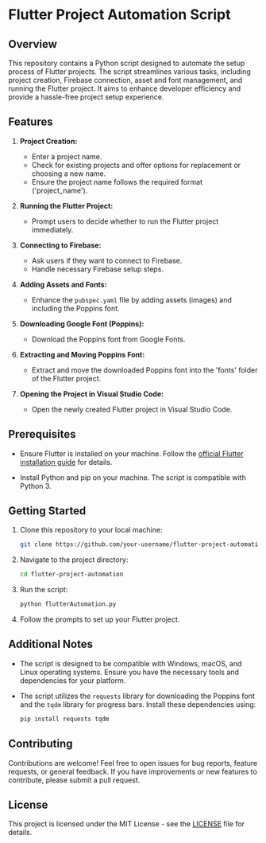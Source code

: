 # Flutter Project Automation Script

## Overview

This repository contains a Python script designed to automate the setup process of Flutter projects. The script streamlines various tasks, including project creation, Firebase connection, asset and font management, and running the Flutter project. It aims to enhance developer efficiency and provide a hassle-free project setup experience.

## Features

1. **Project Creation:**
   - Enter a project name.
   - Check for existing projects and offer options for replacement or choosing a new name.
   - Ensure the project name follows the required format ('project_name').

2. **Running the Flutter Project:**
   - Prompt users to decide whether to run the Flutter project immediately.

3. **Connecting to Firebase:**
   - Ask users if they want to connect to Firebase.
   - Handle necessary Firebase setup steps.

4. **Adding Assets and Fonts:**
   - Enhance the `pubspec.yaml` file by adding assets (images) and including the Poppins font.

5. **Downloading Google Font (Poppins):**
   - Download the Poppins font from Google Fonts.

6. **Extracting and Moving Poppins Font:**
   - Extract and move the downloaded Poppins font into the 'fonts' folder of the Flutter project.

7. **Opening the Project in Visual Studio Code:**
   - Open the newly created Flutter project in Visual Studio Code.

## Prerequisites

- Ensure Flutter is installed on your machine. Follow the [official Flutter installation guide](https://flutter.dev/docs/get-started/install) for details.

- Install Python and pip on your machine. The script is compatible with Python 3.

## Getting Started

1. Clone this repository to your local machine:

   ```bash
   git clone https://github.com/your-username/flutter-project-automation.git
   ```

2. Navigate to the project directory:

   ```bash
   cd flutter-project-automation
   ```

3. Run the script:

   ```bash
   python flutterAutomation.py
   ```

4. Follow the prompts to set up your Flutter project.

## Additional Notes

- The script is designed to be compatible with Windows, macOS, and Linux operating systems. Ensure you have the necessary tools and dependencies for your platform.

- The script utilizes the `requests` library for downloading the Poppins font and the `tqdm` library for progress bars. Install these dependencies using:

   ```bash
   pip install requests tqdm
   ```

## Contributing

Contributions are welcome! Feel free to open issues for bug reports, feature requests, or general feedback. If you have improvements or new features to contribute, please submit a pull request.

## License

This project is licensed under the MIT License - see the [LICENSE](LICENSE) file for details.
